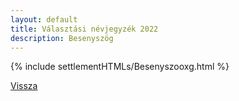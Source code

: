 ```yaml
---
layout: default
title: Választási névjegyzék 2022
description: Besenyszög
---
```


{% include settlementHTMLs/Besenyszooxg.html %}

[Vissza](../)